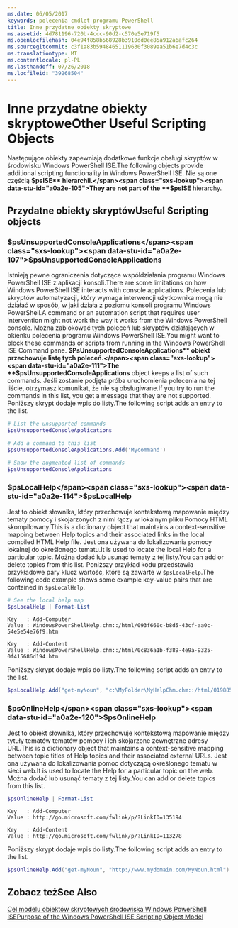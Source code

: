 ```yaml
---
ms.date: 06/05/2017
keywords: polecenia cmdlet programu PowerShell
title: Inne przydatne obiekty skryptowe
ms.assetid: 4d781196-720b-4ccc-90d2-c570e5e719f5
ms.openlocfilehash: 04e94f858b568928b3910dd0ee85a912a6afc264
ms.sourcegitcommit: c3f1a83b59484651119630f3089aa51b6e7d4c3c
ms.translationtype: MT
ms.contentlocale: pl-PL
ms.lasthandoff: 07/26/2018
ms.locfileid: "39268504"
---
```

# <a name="other-useful-scripting-objects"></a><span data-ttu-id="a0a2e-103">Inne przydatne obiekty skryptowe</span><span class="sxs-lookup"><span data-stu-id="a0a2e-103">Other Useful Scripting Objects</span></span>

<span data-ttu-id="a0a2e-104">Następujące obiekty zapewniają dodatkowe funkcje obsługi skryptów w środowisku Windows PowerShell ISE.</span><span class="sxs-lookup"><span data-stu-id="a0a2e-104">The following objects provide additional scripting functionality in Windows PowerShell ISE.</span></span> <span data-ttu-id="a0a2e-105">Nie są one częścią **$psISE** hierarchii.</span><span class="sxs-lookup"><span data-stu-id="a0a2e-105">They are not part of the **$psISE** hierarchy.</span></span>

## <a name="useful-scripting-objects"></a><span data-ttu-id="a0a2e-106">Przydatne obiekty skryptów</span><span class="sxs-lookup"><span data-stu-id="a0a2e-106">Useful Scripting objects</span></span>

### <a name="psunsupportedconsoleapplications"></a><span data-ttu-id="a0a2e-107">$psUnsupportedConsoleApplications</span><span class="sxs-lookup"><span data-stu-id="a0a2e-107">$psUnsupportedConsoleApplications</span></span>

<span data-ttu-id="a0a2e-108">Istnieją pewne ograniczenia dotyczące współdziałania programu Windows PowerShell ISE z aplikacji konsoli.</span><span class="sxs-lookup"><span data-stu-id="a0a2e-108">There are some limitations on how Windows PowerShell ISE interacts with console applications.</span></span> <span data-ttu-id="a0a2e-109">Polecenia lub skryptów automatyzacji, który wymaga interwencji użytkownika mogą nie działać w sposób, w jaki działa z poziomu konsoli programu Windows PowerShell.</span><span class="sxs-lookup"><span data-stu-id="a0a2e-109">A command or an automation script that requires user intervention might not work the way it works from the Windows PowerShell console.</span></span> <span data-ttu-id="a0a2e-110">Można zablokować tych poleceń lub skryptów działających w okienku polecenia programu Windows PowerShell ISE.</span><span class="sxs-lookup"><span data-stu-id="a0a2e-110">You might want to block these commands or scripts from running in the Windows PowerShell ISE Command pane.</span></span> <span data-ttu-id="a0a2e-111">**$PsUnsupportedConsoleApplications** obiekt przechowuje listę tych poleceń.</span><span class="sxs-lookup"><span data-stu-id="a0a2e-111">The **$psUnsupportedConsoleApplications** object keeps a list of such commands.</span></span> <span data-ttu-id="a0a2e-112">Jeśli zostanie podjęta próba uruchomienia polecenia na tej liście, otrzymasz komunikat, że nie są obsługiwane.</span><span class="sxs-lookup"><span data-stu-id="a0a2e-112">If you try to run the commands in this list, you get a message that they are not supported.</span></span> <span data-ttu-id="a0a2e-113">Poniższy skrypt dodaje wpis do listy.</span><span class="sxs-lookup"><span data-stu-id="a0a2e-113">The following script adds an entry to the list.</span></span>

```powershell
# List the unsupported commands
$psUnsupportedConsoleApplications

# Add a command to this list
$psUnsupportedConsoleApplications.Add('Mycommand')

# Show the augmented list of commands
$psUnsupportedConsoleApplications
```

### <a name="pslocalhelp"></a><span data-ttu-id="a0a2e-114">$psLocalHelp</span><span class="sxs-lookup"><span data-stu-id="a0a2e-114">$psLocalHelp</span></span>

<span data-ttu-id="a0a2e-115">Jest to obiekt słownika, który przechowuje kontekstową mapowanie między tematy pomocy i skojarzonych z nimi łączy w lokalnym pliku Pomocy HTML skompilowany.</span><span class="sxs-lookup"><span data-stu-id="a0a2e-115">This is a dictionary object that maintains a context-sensitive mapping between Help topics and their associated links in the local compiled HTML Help file.</span></span> <span data-ttu-id="a0a2e-116">Jest ona używana do lokalizowania pomocy lokalnej do określonego tematu.</span><span class="sxs-lookup"><span data-stu-id="a0a2e-116">It is used to locate the local Help for a particular topic.</span></span> <span data-ttu-id="a0a2e-117">Można dodać lub usunąć tematy z tej listy.</span><span class="sxs-lookup"><span data-stu-id="a0a2e-117">You can add or delete topics from this list.</span></span> <span data-ttu-id="a0a2e-118">Poniższy przykład kodu przedstawia przykładowe pary klucz wartość, które są zawarte w `$psLocalHelp`.</span><span class="sxs-lookup"><span data-stu-id="a0a2e-118">The following code example shows some example key-value pairs that are contained in `$psLocalHelp`.</span></span>

```powershell
# See the local help map
$psLocalHelp | Format-List
```

```output
Key   : Add-Computer
Value : WindowsPowerShellHelp.chm::/html/093f660c-b8d5-43cf-aa0c-54e5e54e76f9.htm

Key   : Add-Content
Value : WindowsPowerShellHelp.chm::/html/0c836a1b-f389-4e9a-9325-0f415686d194.htm
```

<span data-ttu-id="a0a2e-119">Poniższy skrypt dodaje wpis do listy.</span><span class="sxs-lookup"><span data-stu-id="a0a2e-119">The following script adds an entry to the list.</span></span>

```powershell
$psLocalHelp.Add("get-myNoun", "c:\MyFolder\MyHelpChm.chm::/html/0198854a-1298-57ae-aa0c-87b5e5a84712.htm")
```

### <a name="psonlinehelp"></a><span data-ttu-id="a0a2e-120">$psOnlineHelp</span><span class="sxs-lookup"><span data-stu-id="a0a2e-120">$psOnlineHelp</span></span>

<span data-ttu-id="a0a2e-121">Jest to obiekt słownika, który przechowuje kontekstową mapowanie między tytuły tematów tematów pomocy i ich skojarzone zewnętrzne adresy URL.</span><span class="sxs-lookup"><span data-stu-id="a0a2e-121">This is a dictionary object that maintains a context-sensitive mapping between topic titles of Help topics and their associated external URLs.</span></span> <span data-ttu-id="a0a2e-122">Jest ona używana do lokalizowania pomoc dotyczącą określonego tematu w sieci web.</span><span class="sxs-lookup"><span data-stu-id="a0a2e-122">It is used to locate the Help for a particular topic on the web.</span></span> <span data-ttu-id="a0a2e-123">Można dodać lub usunąć tematy z tej listy.</span><span class="sxs-lookup"><span data-stu-id="a0a2e-123">You can add or delete topics from this list.</span></span>

```powershell
$psOnlineHelp | Format-List
```

```output
Key   : Add-Computer
Value : http://go.microsoft.com/fwlink/p/?LinkID=135194

Key   : Add-Content
Value : http://go.microsoft.com/fwlink/p/?LinkID=113278
```

<span data-ttu-id="a0a2e-124">Poniższy skrypt dodaje wpis do listy.</span><span class="sxs-lookup"><span data-stu-id="a0a2e-124">The following script adds an entry to the list.</span></span>

```powershell
$psOnlineHelp.Add("get-myNoun", "http://www.mydomain.com/MyNoun.html")
```

## <a name="see-also"></a><span data-ttu-id="a0a2e-125">Zobacz też</span><span class="sxs-lookup"><span data-stu-id="a0a2e-125">See Also</span></span>

[<span data-ttu-id="a0a2e-126">Cel modelu obiektów skryptowych środowiska Windows PowerShell ISE</span><span class="sxs-lookup"><span data-stu-id="a0a2e-126">Purpose of the Windows PowerShell ISE Scripting Object Model</span></span>](../../core-powershell/ise/Purpose-of-the-Windows-PowerShell-ISE-Scripting-Object-Model.md)
